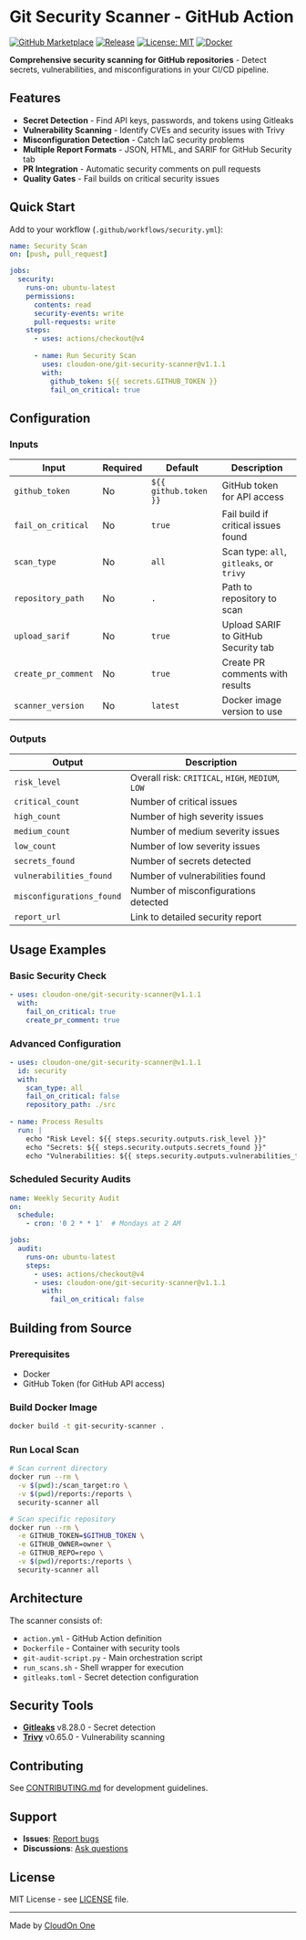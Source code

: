 # Git Security Scanner - GitHub Action

[![GitHub Marketplace](https://img.shields.io/badge/Marketplace-Git%20Security%20Scanner-blue?logo=github)](https://github.com/marketplace/actions/git-security-scanner)
[![Release](https://img.shields.io/badge/Release-v1.1.1-green)](https://github.com/cloudon-one/git-security-scanner-public/releases/tag/v.1.1.1)
[![License: MIT](https://img.shields.io/badge/License-MIT-yellow.svg)](https://opensource.org/licenses/MIT)
[![Docker](https://img.shields.io/badge/Docker-ghcr.io-blue?logo=docker)](https://ghcr.io/cloudon-one/security-scanner)

**Comprehensive security scanning for GitHub repositories** - Detect secrets, vulnerabilities, and misconfigurations in your CI/CD pipeline.

## Features

- **Secret Detection** - Find API keys, passwords, and tokens using Gitleaks
- **Vulnerability Scanning** - Identify CVEs and security issues with Trivy
- **Misconfiguration Detection** - Catch IaC security problems
- **Multiple Report Formats** - JSON, HTML, and SARIF for GitHub Security tab
- **PR Integration** - Automatic security comments on pull requests
- **Quality Gates** - Fail builds on critical security issues

## Quick Start

Add to your workflow (`.github/workflows/security.yml`):

```yaml
name: Security Scan
on: [push, pull_request]

jobs:
  security:
    runs-on: ubuntu-latest
    permissions:
      contents: read
      security-events: write
      pull-requests: write
    steps:
      - uses: actions/checkout@v4
      
      - name: Run Security Scan
        uses: cloudon-one/git-security-scanner@v1.1.1
        with:
          github_token: ${{ secrets.GITHUB_TOKEN }}
          fail_on_critical: true
```

## Configuration

### Inputs

| Input | Required | Default | Description |
|-------|----------|---------|-------------|
| `github_token` | No | `${{ github.token }}` | GitHub token for API access |
| `fail_on_critical` | No | `true` | Fail build if critical issues found |
| `scan_type` | No | `all` | Scan type: `all`, `gitleaks`, or `trivy` |
| `repository_path` | No | `.` | Path to repository to scan |
| `upload_sarif` | No | `true` | Upload SARIF to GitHub Security tab |
| `create_pr_comment` | No | `true` | Create PR comments with results |
| `scanner_version` | No | `latest` | Docker image version to use |

### Outputs

| Output | Description |
|--------|-------------|
| `risk_level` | Overall risk: `CRITICAL`, `HIGH`, `MEDIUM`, `LOW` |
| `critical_count` | Number of critical issues |
| `high_count` | Number of high severity issues |
| `medium_count` | Number of medium severity issues |
| `low_count` | Number of low severity issues |
| `secrets_found` | Number of secrets detected |
| `vulnerabilities_found` | Number of vulnerabilities found |
| `misconfigurations_found` | Number of misconfigurations detected |
| `report_url` | Link to detailed security report |

## Usage Examples

### Basic Security Check

```yaml
- uses: cloudon-one/git-security-scanner@v1.1.1
  with:
    fail_on_critical: true
    create_pr_comment: true
```

### Advanced Configuration

```yaml
- uses: cloudon-one/git-security-scanner@v1.1.1
  id: security
  with:
    scan_type: all
    fail_on_critical: false
    repository_path: ./src
    
- name: Process Results
  run: |
    echo "Risk Level: ${{ steps.security.outputs.risk_level }}"
    echo "Secrets: ${{ steps.security.outputs.secrets_found }}"
    echo "Vulnerabilities: ${{ steps.security.outputs.vulnerabilities_found }}"
```

### Scheduled Security Audits

```yaml
name: Weekly Security Audit
on:
  schedule:
    - cron: '0 2 * * 1'  # Mondays at 2 AM

jobs:
  audit:
    runs-on: ubuntu-latest
    steps:
      - uses: actions/checkout@v4
      - uses: cloudon-one/git-security-scanner@v1.1.1
        with:
          fail_on_critical: false
```

## Building from Source

### Prerequisites
- Docker
- GitHub Token (for GitHub API access)

### Build Docker Image

```bash
docker build -t git-security-scanner .
```

### Run Local Scan

```bash
# Scan current directory
docker run --rm \
  -v $(pwd):/scan_target:ro \
  -v $(pwd)/reports:/reports \
  security-scanner all

# Scan specific repository
docker run --rm \
  -e GITHUB_TOKEN=$GITHUB_TOKEN \
  -e GITHUB_OWNER=owner \
  -e GITHUB_REPO=repo \
  -v $(pwd)/reports:/reports \
  security-scanner all
```

## Architecture

The scanner consists of:
- `action.yml` - GitHub Action definition
- `Dockerfile` - Container with security tools
- `git-audit-script.py` - Main orchestration script
- `run_scans.sh` - Shell wrapper for execution
- `gitleaks.toml` - Secret detection configuration

## Security Tools

- **[Gitleaks](https://github.com/gitleaks/gitleaks)** v8.28.0 - Secret detection
- **[Trivy](https://github.com/aquasecurity/trivy)** v0.65.0 - Vulnerability scanning

## Contributing

See [CONTRIBUTING.md](CONTRIBUTING.md) for development guidelines.

## Support

- **Issues**: [Report bugs](https://github.com/cloudon-one/git-security-scanner/issues)
- **Discussions**: [Ask questions](https://github.com/cloudon-one/git-security-scanner/discussions)

## License

MIT License - see [LICENSE](LICENSE) file.

---

Made by [CloudOn One](https://github.com/cloudon-one)